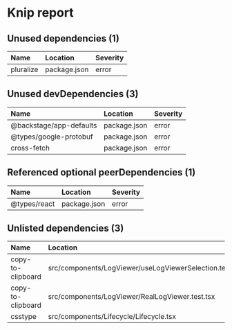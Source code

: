 # Knip report

## Unused dependencies (1)

| Name      | Location     | Severity |
| :-------- | :----------- | :------- |
| pluralize | package.json | error    |

## Unused devDependencies (3)

| Name                    | Location     | Severity |
| :---------------------- | :----------- | :------- |
| @backstage/app-defaults | package.json | error    |
| @types/google-protobuf  | package.json | error    |
| cross-fetch             | package.json | error    |

## Referenced optional peerDependencies (1)

| Name         | Location     | Severity |
| :----------- | :----------- | :------- |
| @types/react | package.json | error    |

## Unlisted dependencies (3)

| Name              | Location                                                | Severity |
| :---------------- | :------------------------------------------------------ | :------- |
| copy-to-clipboard | src/components/LogViewer/useLogViewerSelection.test.tsx | error    |
| copy-to-clipboard | src/components/LogViewer/RealLogViewer.test.tsx         | error    |
| csstype           | src/components/Lifecycle/Lifecycle.tsx                  | error    |

